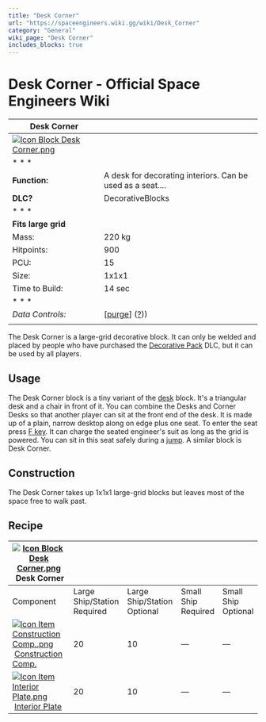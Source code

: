 ```yaml
---
title: "Desk Corner"
url: "https://spaceengineers.wiki.gg/wiki/Desk_Corner"
category: "General"
wiki_page: "Desk Corner"
includes_blocks: true
---
```


# Desk Corner - Official Space Engineers Wiki

| Desk Corner |     |
| --- | --- |
| [![Icon Block Desk Corner.png](https://spaceengineers.wiki.gg/images/Icon_Block_Desk_Corner.png?f921bd)](https://spaceengineers.wiki.gg/wiki/File:Icon_Block_Desk_Corner.png) |     |
| * * * |     |
| **Function:** | A desk for decorating interiors. Can be used as a seat.... |
| **DLC?** | DecorativeBlocks |
| * * * |     |
| **Fits large grid** |     |
| Mass: | 220 kg |
| Hitpoints: | 900 |
| PCU: | 15  |
| Size: | 1x1x1 |
| Time to Build: | 14 sec |
| * * * |     |
| _Data Controls:_ | \[[purge](https://spaceengineers.wiki.gg/wiki/Desk_Corner?action=purge)\] ([?](https://spaceengineers.wiki.gg/wiki/Template:Info_Block))) |
|     |     |

The Desk Corner is a large-grid decorative block. It can only be welded and placed by people who have purchased the [Decorative Pack](https://spaceengineers.wiki.gg/wiki/Decorative_Pack "Decorative Pack") DLC, but it can be used by all players.

## Usage

The Desk Corner block is a tiny variant of the [desk](https://spaceengineers.wiki.gg/wiki/Desk "Desk") block. It's a triangular desk and a chair in front of it. You can combine the Desks and Corner Desks so that another player can sit at the front end of the desk. It is made up of a plain, narrow desktop along on edge plus one seat. To enter the seat press [F key](https://spaceengineers.wiki.gg/wiki/Key_Bindings "Key Bindings"). It can charge the seated engineer's suit as long as the grid is powered. You can sit in this seat safely during a [jump](https://spaceengineers.wiki.gg/wiki/Jump_Drive "Jump Drive"). A similar block is Desk Corner.

## Construction

The Desk Corner takes up 1x1x1 large-grid blocks but leaves most of the space free to walk past.

## Recipe

| [![Icon Block Desk Corner.png](https://spaceengineers.wiki.gg/images/thumb/Icon_Block_Desk_Corner.png/21px-Icon_Block_Desk_Corner.png?f921bd)](https://spaceengineers.wiki.gg/wiki/Desk_Corner "Desk Corner") Desk Corner |     |     |     |     |
| --- | --- | --- | --- | --- |
| Component | Large Ship/Station  <br>Required | Large Ship/Station  <br>Optional | Small Ship  <br>Required | Small Ship  <br>Optional |
| [![Icon Item Construction Comp..png](https://spaceengineers.wiki.gg/images/thumb/Icon_Item_Construction_Comp..png/21px-Icon_Item_Construction_Comp..png?cdc26f)](https://spaceengineers.wiki.gg/wiki/Construction_Comp. "Construction Comp.") [Construction Comp.](https://spaceengineers.wiki.gg/wiki/Construction_Comp. "Construction Comp.") | 20  | 10  | —   | —   |
| [![Icon Item Interior Plate.png](https://spaceengineers.wiki.gg/images/thumb/Icon_Item_Interior_Plate.png/21px-Icon_Item_Interior_Plate.png?d80f8e)](https://spaceengineers.wiki.gg/wiki/Interior_Plate "Interior Plate") [Interior Plate](https://spaceengineers.wiki.gg/wiki/Interior_Plate "Interior Plate") | 20  | 10  | —   | —   |